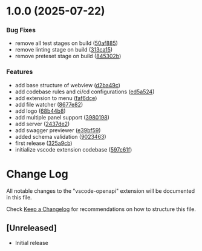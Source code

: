 # 1.0.0 (2025-07-22)


### Bug Fixes

* remove all test stages on build ([50af885](https://github.com/mumincelal/vscode-openapi/commit/50af885c9ed13940fbb3aa2c2a06db9759307ae9))
* remove linting stage on build ([313ca15](https://github.com/mumincelal/vscode-openapi/commit/313ca150dea17a557307febd7860f7ec7649d26f))
* remove preteset stage on build ([845302b](https://github.com/mumincelal/vscode-openapi/commit/845302bd08ea60b48358a96383757d2a81020b14))


### Features

* add base structure of webview ([d2ba49c](https://github.com/mumincelal/vscode-openapi/commit/d2ba49c668490575c86328b083a1b383f3e8ea67))
* add codebase rules and ci/cd configurations ([ed5a524](https://github.com/mumincelal/vscode-openapi/commit/ed5a524e63392ffc16067caf8d7d0813ddf59f7b))
* add extension to menu ([faf6dce](https://github.com/mumincelal/vscode-openapi/commit/faf6dce43a20ba34731059204c09dce45a463dcd))
* add file watcher ([8677e82](https://github.com/mumincelal/vscode-openapi/commit/8677e826dfbb93aff915684f8ed0981b483bcf6b))
* add logo ([68b44b8](https://github.com/mumincelal/vscode-openapi/commit/68b44b8a9cbf11d9fde35348d103ef4b27250949))
* add multiple panel support ([3980198](https://github.com/mumincelal/vscode-openapi/commit/3980198fa4effa0dd38a31f640a49b16ea848cc1))
* add server ([2437de2](https://github.com/mumincelal/vscode-openapi/commit/2437de2850adc438a8f9a1e9538e2af883475d8c))
* add swagger previewer ([e39bf59](https://github.com/mumincelal/vscode-openapi/commit/e39bf59a64ddd5bc484554b5486081de3a08a18c))
* added schema validation ([9023463](https://github.com/mumincelal/vscode-openapi/commit/90234631ce28045f37105b0ccf727dc7e25dadae))
* first release ([325a9cb](https://github.com/mumincelal/vscode-openapi/commit/325a9cb1915640a88c78997df042686f78021c87))
* initialize vscode extension codebase ([597c61f](https://github.com/mumincelal/vscode-openapi/commit/597c61fb2feaf16725d1422d9e2c2ac1451d335d))

# Change Log

All notable changes to the "vscode-openapi" extension will be documented in this file.

Check [Keep a Changelog](http://keepachangelog.com/) for recommendations on how to structure this file.

## [Unreleased]

- Initial release
